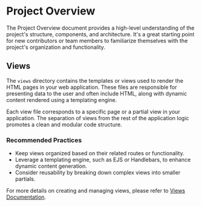 # Project Overview

The Project Overview document provides a high-level understanding of the project's structure, components, and architecture. It's a great starting point for new contributors or team members to familiarize themselves with the project's organization and functionality.

## Views

The `views` directory contains the templates or views used to render the HTML pages in your web application. These files are responsible for presenting data to the user and often include HTML, along with dynamic content rendered using a templating engine.

Each view file corresponds to a specific page or a partial view in your application. The separation of views from the rest of the application logic promotes a clean and modular code structure.

### Recommended Practices

- Keep views organized based on their related routes or functionality.
- Leverage a templating engine, such as EJS or Handlebars, to enhance dynamic content generation.
- Consider reusability by breaking down complex views into smaller partials.

For more details on creating and managing views, please refer to [Views Documentation](./views/readme.md).
